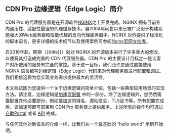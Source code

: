 ## CDN Pro 边缘逻辑（Edge Logic）简介

CDN Pro 的代理服务器是在开源软件[NGINX](http://nginx.org)之上开发完成。NGINX 拥有目前业内通用性、适配性最强的代理缓存技术。自2004年问世以来已被广泛用于构建功能强大的Web服务器和性能优越的反向代理服务器中。NGINX 对外提供了标准化的脚本语言，更多详细的技术细节以及使用案例可参阅[Nginx官网文档库](http://nginx.org/en/docs/)。

自2016年起，网宿（{{title}}）就对 NGINX 的开源版本进行了许多重大的修改，以便将其打造成完美的 CDN 代理服务器。CDN Pro 的主要设计目标之一是让客户对所使用的服务有完全的掌控。基于这一目标，我们允许您通过直接使用 NGINX 语言编写边缘逻辑（Edge Logic）代码来对代理服务器进行配置和调试。我们相信这将为您实现业务需求提供最大的灵活性。

本文档试图为您提供一个关于边缘逻辑的简单介绍，包括一些典型应用场景的实现方法。请注意，边缘逻辑是[加速项配置](/apidocs#operation/createProperty) 中的一部分。除了边缘逻辑外，您仍然需要配置其他必要部分，例如要加速的域名、源站信息，TLS证书等。所有配置完成后，该加速项即可部署到 CDN Pro 服务器上提供服务。上述所有的操作均可通过 [自助Portal](https://console.{{siteDomain}}/cdn) 或者 [API](/apidocs) 完成。

与任何其他对新语言的介绍一样，让我们从一个最基础的 “hello world” 示例开始吧。
